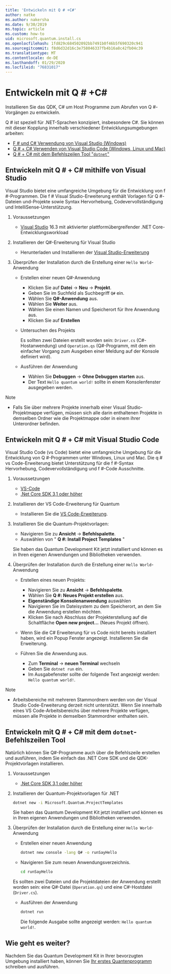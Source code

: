 ```yaml
---
title: 'Entwickeln mit Q # +C#'
author: natke
ms.author: nakersha
ms.date: 9/30/2019
ms.topic: article
ms.custom: how-to
uid: microsoft.quantum.install.cs
ms.openlocfilehash: 1fd829c684502092bb7491b0f46b5f690320c941
ms.sourcegitcommit: f8d6d32d16c3e758046337fb4b16a8c42fb04c39
ms.translationtype: MT
ms.contentlocale: de-DE
ms.lasthandoff: 01/29/2020
ms.locfileid: "76831017"
---
```

# <a name="develop-with-q--c"></a>Entwickeln mit Q # +C#

Installieren Sie das QDK, C# um Host Programme zum Abrufen von Q #-Vorgängen zu entwickeln.

Q # ist speziell für .NET-Sprachen konzipiert, insbesondere C#. Sie können mit dieser Kopplung innerhalb verschiedener Entwicklungsumgebungen arbeiten:

- [F # und C# Verwendung von Visual Studio (Windows)](#VS)
- [Q # + C# Verwenden von Visual Studio Code (Windows, Linux und Mac)](#VSC)
- [Q # + C# mit dem Befehlszeilen Tool "`dotnet`"](#command)

## Entwickeln mit Q # + C# mithilfe von Visual Studio<a name="VS"></a>

Visual Studio bietet eine umfangreiche Umgebung für die Entwicklung von f #-Programmen. Die f # Visual Studio-Erweiterung enthält Vorlagen für Q #-Dateien und-Projekte sowie Syntax Hervorhebung, Codevervollständigung und IntelliSense-Unterstützung.


1. Voraussetzungen

    - [Visual Studio](https://visualstudio.microsoft.com/downloads/) 16.3 mit aktivierter plattformübergreifender .NET Core-Entwicklungsworkload

1. Installieren der Q#-Erweiterung für Visual Studio

    - Herunterladen und Installieren der [Visual Studio-Erweiterung](https://marketplace.visualstudio.com/items?itemName=quantum.DevKit)

1. Überprüfen der Installation durch die Erstellung einer `Hello World`-Anwendung

    - Erstellen einer neuen Q#-Anwendung

        - Klicken Sie auf **Datei** -> **Neu** -> **Projekt**.
        - Geben Sie im Suchfeld als Suchbegriff `Q#` ein.
        - Wählen Sie **Q#-Anwendung** aus.
        - Wählen Sie **Weiter** aus.
        - Wählen Sie einen Namen und Speicherort für Ihre Anwendung aus.
        - Klicken Sie auf **Erstellen**

    - Untersuchen des Projekts

        Es sollten zwei Dateien erstellt worden sein: `Driver.cs` (C#-Hostanwendung) und `Operation.qs` (Q#-Programm, mit dem ein einfacher Vorgang zum Ausgeben einer Meldung auf der Konsole definiert wird).

    - Ausführen der Anwendung

        - Wählen Sie **Debuggen** -> **Ohne Debuggen starten** aus.
        - Der Text `Hello quantum world!` sollte in einem Konsolenfenster ausgegeben werden.

> [!NOTE]
> * Falls Sie über mehrere Projekte innerhalb einer Visual Studio-Projektmappe verfügen, müssen sich alle darin enthaltenen Projekte in demselben Ordner wie die Projektmappe oder in einem ihrer Unterordner befinden.  

## Entwickeln mit Q # + C# mit Visual Studio Code<a name="VSC"></a>

Visual Studio Code (vs Code) bietet eine umfangreiche Umgebung für die Entwicklung von Q #-Programmen unter Windows, Linux und Mac.  Die q # vs Code-Erweiterung bietet Unterstützung für die f #-Syntax Hervorhebung, Codevervollständigung und f #-Code Ausschnitte.

1. Voraussetzungen

   - [VS-Code](https://code.visualstudio.com/download)
   - [.Net Core SDK 3,1 oder höher](https://www.microsoft.com/net/download)

1. Installieren der VS Code-Erweiterung für Quantum

    - Installieren Sie die [VS Code-Erweiterung](https://marketplace.visualstudio.com/items?itemName=quantum.quantum-devkit-vscode).

1. Installieren Sie die Quantum-Projektvorlagen:

   - Navigieren Sie zu **Ansicht** -> **Befehlspalette**.
   - Auswählen von " **Q #: Install Project Templates** "

    Sie haben das Quantum Development Kit jetzt installiert und können es in Ihren eigenen Anwendungen und Bibliotheken verwenden.

1. Überprüfen der Installation durch die Erstellung einer `Hello World`-Anwendung

    - Erstellen eines neuen Projekts:

        - Navigieren Sie zu **Ansicht** -> **Befehlspalette**.
        - Wählen Sie **Q #: Neues Projekt erstellen** aus.
        - **Eigenständige Konsolenanwendung** auswählen
        - Navigieren Sie im Dateisystem zu dem Speicherort, an dem Sie die Anwendung erstellen möchten.
        - Klicken Sie nach Abschluss der Projekterstellung auf die Schaltfläche **Open new project...** (Neues Projekt öffnen).

    - Wenn Sie die C# Erweiterung für vs Code nicht bereits installiert haben, wird ein Popup Fenster angezeigt. Installieren Sie die Erweiterung. 

    - Führen Sie die Anwendung aus.

        - Zum **Terminal** -> **neuen Terminal** wechseln
        - Geben Sie `dotnet run` ein.
        - Im Ausgabefenster sollte der folgende Text angezeigt werden: `Hello quantum world!`.


> [!NOTE]
> * Arbeitsbereiche mit mehreren Stammordnern werden von der Visual Studio Code-Erweiterung derzeit nicht unterstützt. Wenn Sie innerhalb eines VS Code-Arbeitsbereichs über mehrere Projekte verfügen, müssen alle Projekte in demselben Stammordner enthalten sein.

## Entwickeln mit Q # + C# mit dem `dotnet`-Befehlszeilen Tool<a name="command"></a>

Natürlich können Sie Q#-Programme auch über die Befehlszeile erstellen und ausführen, indem Sie einfach das .NET Core SDK und die QDK-Projektvorlagen installieren. 

1. Voraussetzungen

    - [.Net Core SDK 3,1 oder höher](https://www.microsoft.com/net/download)

1. Installieren der Quantum-Projektvorlagen für .NET

    ```bash
    dotnet new -i Microsoft.Quantum.ProjectTemplates
    ```

    Sie haben das Quantum Development Kit jetzt installiert und können es in Ihren eigenen Anwendungen und Bibliotheken verwenden.

1. Überprüfen der Installation durch die Erstellung einer `Hello World`-Anwendung

    - Erstellen einer neuen Anwendung

       ```bash
       dotnet new console -lang Q# -o runSayHello
       ```

    - Navigieren Sie zum neuen Anwendungsverzeichnis.

       ```bash
       cd runSayHello
       ```

    Es sollten zwei Dateien und die Projektdateien der Anwendung erstellt worden sein: eine Q#-Datei (`Operation.qs`) und eine C#-Hostdatei (`Driver.cs`).

    - Ausführen der Anwendung

        ```bash
        dotnet run
        ```

        Die folgende Ausgabe sollte angezeigt werden: `Hello quantum world!`.

    
## <a name="whats-next"></a>Wie geht es weiter?

Nachdem Sie das Quantum Development Kit in Ihrer bevorzugten Umgebung installiert haben, können Sie [Ihr erstes Quantenprogramm](xref:microsoft.quantum.write-program) schreiben und ausführen.

